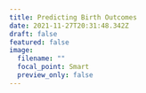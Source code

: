 ```yaml
---
title: Predicting Birth Outcomes
date: 2021-11-27T20:31:48.342Z
draft: false
featured: false
image:
  filename: ""
  focal_point: Smart
  preview_only: false
---
```

